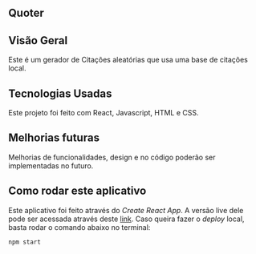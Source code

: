 ## Quoter

## Visão Geral

Este é um gerador de Citações aleatórias que usa uma base de citações local.

## Tecnologias Usadas

Este projeto foi feito com React, Javascript, HTML e CSS.

## Melhorias futuras

Melhorias de funcionalidades, design e no código poderão ser implementadas no futuro.

## Como rodar este aplicativo

Este aplicativo foi feito através do _Create React App_. A versão live dele pode ser acessada através deste [link](https://rafa-vasconcelos.github.io/quoter/).
Caso queira fazer o _deploy_ local, basta rodar o comando abaixo no terminal:

```
npm start
```
